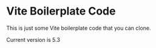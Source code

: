 # Vite Boilerplate Code

This is just some Vite boilerplate code that you can clone.

Current version is 5.3